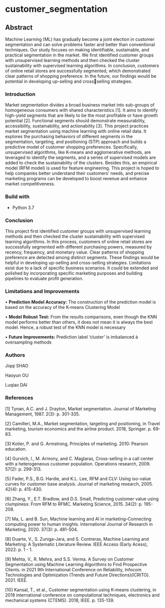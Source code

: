 # **customer_segmentation**

## **Abstract** 
Machine Learning (ML) has gradually become a joint election in 
customer segmentation and can solve problems faster and better than 
conventional techniques. Our study focuses on making identifiable, 
sustainable, and practical segmentation in the market. We first identified 
customer groups with unsupervised learning methods and then checked 
the cluster sustainability with supervised learning algorithms. In 
conclusion, customers of online retail stores are successfully segmented, 
which demonstrated clear patterns of shopping preference. In the future,
our findings would be potential in developing up-selling and crossselling strategies.

### **Introduction** 
Market segmentation divides a broad business market into sub-groups of homogeneous 
consumers with shared characteristics [1]. It aims to identify high-yield segments that are 
likely to be the most profitable or have growth potential [2]. Functional segments should 
demonstrate measurability, accessibility, sustainability, and actionability [3]. This project 
practices market segmentation using machine learning with online retail data. It explores 
the purchasing behaviors of different segments in the segmentation, targeting, and 
positioning (STP) approach and builds a predictive model of customer shopping 
preferences. Specifically, unsupervised algorithms, like K-means and agglomerative 
methods, are leveraged to identify the segments, and a series of supervised models are 
added to check the sustainability of the clusters. Besides this, an empirical model (RFM 
model) is used for feature engineering. This project is hoped to help companies better 
understand their customers’ needs, and precise marketing programs can be developed to 
boost revenue and enhance market competitiveness.

### **Build with**
* Python 3.7


### **Conclusion** 
This project first identified customer groups with unsupervised learning methods and then 
checked the cluster sustainability with supervised learning algorithms. In this process, 
customers of online retail stores are successfully segmented with different purchasing 
powers, measured by recency, frequency, and monetary value. Clear patterns of shopping 
preference are detected among distinct segments. These findings would be helpful in
developing up-selling and cross-selling strategies. Limitations exist due to a lack of 
specific business scenarios. It could be extended and polished by incorporating specific 
marketing purposes and building pipelines to evaluate profit generation.


### **Limitations and Improvements** 
• **Prediction Model Accuracy:** The construction of the prediction model is based on the 
accuracy of the K-means Clustering Model 

• **Model Robust Test:** From the results comparisons, even though the KNN model performs 
better than others, it does not mean it is always the best model. Hence, a robust test of 
the KNN model is necessary

• **Future Improvements:** Prediction label ‘cluster’ is imbalanced à oversampling methods

### **Authors**
Jiqqi SHAO 

Haoyun OU 

Luqiao DAI

### References 
[1] Tynan, A.C. and J. Drayton, Market segmentation. Journal of Marketing Management, 1987. 2(3): p. 
301-335.

[2] Camilleri, M.A., Market segmentation, targeting and positioning, in Travel marketing, tourism 
economics and the airline product. 2018, Springer. p. 69-83.

[3] Kotler, P. and G. Armstrong, Principles of marketing. 2010: Pearson education.

[4] Gurvich, I., M. Armony, and C. Maglaras, Cross-selling in a call center with a heterogeneous customer 
population. Operations research, 2009. 57(2): p. 299-313.

[5] Fader, P.S., B.G. Hardie, and K.L. Lee, RFM and CLV: Using iso-value curves for customer base 
analysis. Journal of marketing research, 2005. 42(4): p. 415-430.

[6] Zhang, Y., E.T. Bradlow, and D.S. Small, Predicting customer value using clumpiness: From RFM to 
RFMC. Marketing Science, 2015. 34(2): p. 195-208.

[7] Ma, L. and B. Sun, Machine learning and AI in marketing–Connecting computing power to human 
insights. International Journal of Research in Marketing, 2020. 37(3): p. 481-504.

[8] Duarte, V., S. Zuniga-Jara, and S. Contreras, Machine Learning and Marketing: A Systematic 
Literature Review. IEEE Access (Early Acess), 2022: p. 1 - 1.

[9] Mehta, V., R. Mehra, and S.S. Verma. A Survey on Customer Segmentation using Machine Learning 
Algorithms to Find Prospective Clients. in 2021 9th International Conference on Reliability, Infocom 
Technologies and Optimization (Trends and Future Directions)(ICRITO). 2021. IEEE.

[10] Kansal, T., et al., Customer segmentation using K-means clustering, in 2018 international conference 
on computational techniques, electronics and mechanical systems (CTEMS). 2018, IEEE. p. 135-139.